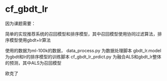 # cf_gbdt_lr

因为课题需要：

简单的实现推荐系统的召回模型和排序模型，其中召回模型使用协同过滤算法，排序模型使用gbdt+lr算法

使用的数据为ml-100k的数据，
data_process.py 为数据处理脚本
gbdt_lr.model 为gbdt和lr的排序模型的训练脚本
cf_gbdt_lr_prdict.py 为融合ALS和gbdt_lr整体的预测，其中ALS为召回模型

欧克了